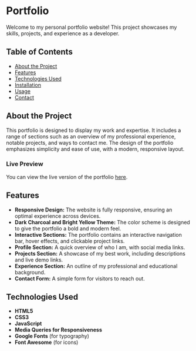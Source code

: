 # Portfolio

Welcome to my personal portfolio website! This project showcases my skills, projects, and experience as a developer.

## Table of Contents

- [About the Project](#about-the-project)
- [Features](#features)
- [Technologies Used](#technologies-used)
- [Installation](#installation)
- [Usage](#usage)
- [Contact](#contact)

## About the Project

This portfolio is designed to display my work and expertise. It includes a range of sections such as an overview of my professional experience, notable projects, and ways to contact me. The design of the portfolio emphasizes simplicity and ease of use, with a modern, responsive layout.

### Live Preview

You can view the live version of the portfolio [here](#).

## Features

- **Responsive Design:** The website is fully responsive, ensuring an optimal experience across devices.
- **Dark Charcoal and Bright Yellow Theme:** The color scheme is designed to give the portfolio a bold and modern feel.
- **Interactive Sections:** The portfolio contains an interactive navigation bar, hover effects, and clickable project links.
- **Profile Section:** A quick overview of who I am, with social media links.
- **Projects Section:** A showcase of my best work, including descriptions and live demo links.
- **Experience Section:** An outline of my professional and educational background.
- **Contact Form:** A simple form for visitors to reach out.

## Technologies Used

- **HTML5**
- **CSS3**
- **JavaScript**
- **Media Queries for Responsiveness**
- **Google Fonts** (for typography)
- **Font Awesome** (for icons)


